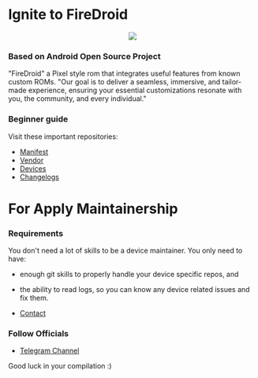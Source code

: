 # Ignite to FireDroid #

<p align="center">
  <img src="https://i.imgur.com/IinnO2x.png"/>
</p>

### Based on Android Open Source Project 

"FireDroid" a Pixel style rom that integrates useful features from known custom ROMs. "Our goal is to deliver a seamless, immersive, and tailor-made experience, ensuring your essential customizations resonate with you, the community, and every individual."

### Beginner guide

Visit these important repositories:

- [Manifest](https://github.com/FireDroid-AOSP/manifest)
- [Vendor](https://gitlab.com/firedroid-extras/vendor_aosp)
- [Devices](https://github.com/FireDroid-Devices)
- [Changelogs](https://github.com/FireDroid-Devices/Changelogs)

 # For Apply Maintainership

### Requirements
You don't need a lot of skills to be a device maintainer. You only need to have:
- enough git skills to properly handle your device specific repos, and
- the ability to read logs, so you can know any device related issues and fix them.

- [Contact](https://t.me/i_RONAN)

### Follow Officials

- [Telegram Channel](https://t.me/firedroid_official)

Good luck in your compilation :)
